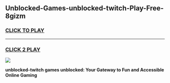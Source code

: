 
## Unblocked-Games-unblocked-twitch-Play-Free-8gizm
<h3>
<a href="https://premium76.site?title=unblocked-twitch&ref=18A1">CLICK TO PLAY</a></h3>
<hr>

<h3>
<a href="https://premium76.site?title=unblocked-twitch&ref=18A1">CLICK 2 PLAY</a>
  
</h3>

<a href="https://premium76.site?title=unblocked-twitch&ref=18A1"><img src="https://clearcache.store/games.png"></a>


**unblocked-twitch games unblocked: Your Gateway to Fun and Accessible Online Gaming**
